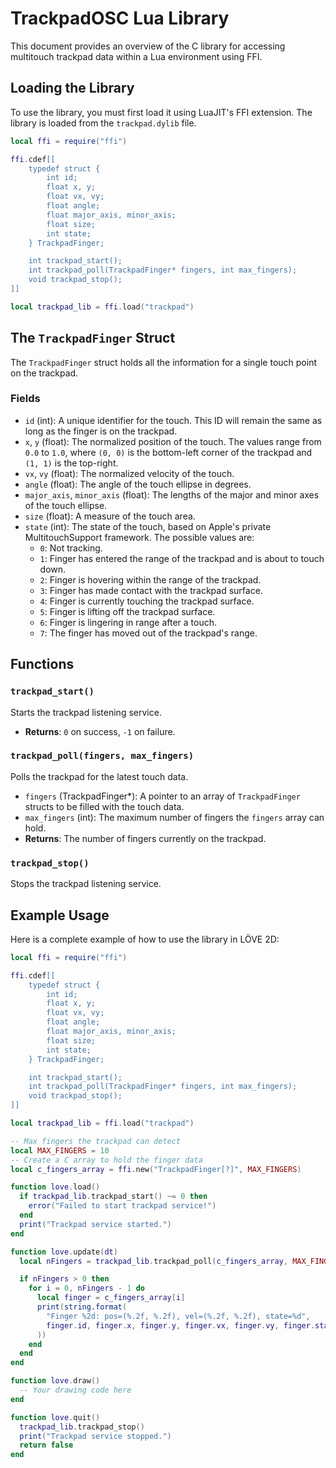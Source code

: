 
# TrackpadOSC Lua Library

This document provides an overview of the C library for accessing multitouch trackpad data within a Lua environment using FFI.

## Loading the Library

To use the library, you must first load it using LuaJIT's FFI extension. The library is loaded from the `trackpad.dylib` file.

```lua
local ffi = require("ffi")

ffi.cdef[[
    typedef struct {
        int id;
        float x, y;
        float vx, vy;
        float angle;
        float major_axis, minor_axis;
        float size;
        int state;
    } TrackpadFinger;

    int trackpad_start();
    int trackpad_poll(TrackpadFinger* fingers, int max_fingers);
    void trackpad_stop();
]]

local trackpad_lib = ffi.load("trackpad")
```

## The `TrackpadFinger` Struct

The `TrackpadFinger` struct holds all the information for a single touch point on the trackpad.

### Fields

*   `id` (int): A unique identifier for the touch. This ID will remain the same as long as the finger is on the trackpad.
*   `x`, `y` (float): The normalized position of the touch. The values range from `0.0` to `1.0`, where `(0, 0)` is the bottom-left corner of the trackpad and `(1, 1)` is the top-right.
*   `vx`, `vy` (float): The normalized velocity of the touch.
*   `angle` (float): The angle of the touch ellipse in degrees.
*   `major_axis`, `minor_axis` (float): The lengths of the major and minor axes of the touch ellipse.
*   `size` (float): A measure of the touch area.
*   `state` (int): The state of the touch, based on Apple's private MultitouchSupport framework. The possible values are:
    *   `0`: Not tracking.
    *   `1`: Finger has entered the range of the trackpad and is about to touch down.
    *   `2`: Finger is hovering within the range of the trackpad.
    *   `3`: Finger has made contact with the trackpad surface.
    *   `4`: Finger is currently touching the trackpad surface.
    *   `5`: Finger is lifting off the trackpad surface.
    *   `6`: Finger is lingering in range after a touch.
    *   `7`: The finger has moved out of the trackpad's range.


## Functions

### `trackpad_start()`

Starts the trackpad listening service.

*   **Returns**: `0` on success, `-1` on failure.

### `trackpad_poll(fingers, max_fingers)`

Polls the trackpad for the latest touch data.

*   `fingers` (TrackpadFinger*): A pointer to an array of `TrackpadFinger` structs to be filled with the touch data.
*   `max_fingers` (int): The maximum number of fingers the `fingers` array can hold.
*   **Returns**: The number of fingers currently on the trackpad.

### `trackpad_stop()`

Stops the trackpad listening service.

## Example Usage

Here is a complete example of how to use the library in LÖVE 2D:

```lua
local ffi = require("ffi")

ffi.cdef[[
    typedef struct {
        int id;
        float x, y;
        float vx, vy;
        float angle;
        float major_axis, minor_axis;
        float size;
        int state;
    } TrackpadFinger;

    int trackpad_start();
    int trackpad_poll(TrackpadFinger* fingers, int max_fingers);
    void trackpad_stop();
]]

local trackpad_lib = ffi.load("trackpad")

-- Max fingers the trackpad can detect
local MAX_FINGERS = 10
-- Create a C array to hold the finger data
local c_fingers_array = ffi.new("TrackpadFinger[?]", MAX_FINGERS)

function love.load()
  if trackpad_lib.trackpad_start() ~= 0 then
    error("Failed to start trackpad service!")
  end
  print("Trackpad service started.")
end

function love.update(dt)
  local nFingers = trackpad_lib.trackpad_poll(c_fingers_array, MAX_FINGERS)

  if nFingers > 0 then
    for i = 0, nFingers - 1 do
      local finger = c_fingers_array[i]
      print(string.format(
        "Finger %2d: pos=(%.2f, %.2f), vel=(%.2f, %.2f), state=%d",
        finger.id, finger.x, finger.y, finger.vx, finger.vy, finger.state
      ))
    end
  end
end

function love.draw()
  -- Your drawing code here
end

function love.quit()
  trackpad_lib.trackpad_stop()
  print("Trackpad service stopped.")
  return false
end
```

